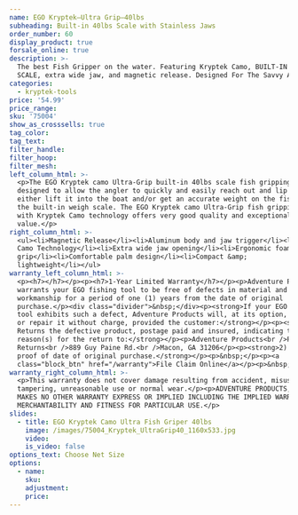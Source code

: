 ```yaml
---
name: EGO Kryptek—Ultra Grip–40lbs
subheading: Built-in 40lbs Scale with Stainless Jaws
order_number: 60
display_product: true
forsale_online: true
description: >-
  The best Fish Gripper on the water. Featuring Kryptek Camo, BUILT-IN 40lbs
  SCALE, extra wide jaw, and magnetic release. Designed For The Savvy Angler.
categories:
  - kryptek-tools
price: '54.99'
price_range:
sku: '75004'
show_as_crosssells: true
tag_color:
tag_text:
filter_handle:
filter_hoop:
filter_mesh:
left_column_html: >-
  <p>The EGO Kryptek camo Ultra-Grip built-in 40lbs scale fish gripping tool was
  designed to allow the angler to quickly and easily reach out and lip a fish to
  either lift it into the boat and/or get an accurate weight on the fish with
  the built-in weigh scale. The EGO Kryptek camo Ultra-Grip fish gripping tool
  with Kryptek Camo technology offers very good quality and exceptional
  value.</p>
right_column_html: >-
  <ul><li>Magnetic Release</li><li>Aluminum body and jaw trigger</li><li>Kryptek
  Camo Technology</li><li>Extra wide jaw opening</li><li>Ergonomic foam
  grip</li><li>Comfortable palm design</li><li>Compact &amp;
  lightweight</li></ul>
warranty_left_column_html: >-
  <p><h7></h7></p><p><h7>1-Year Limited Warranty</h7></p><p>Adventure Products
  warrants your EGO fishing tool to be free of defects in material and
  workmanship for a period of one (1) years from the date of original
  purchase.</p><div class="divider">&nbsp;</div><p><strong>If your EGO fishing
  tool exhibits such a defect, Adventure Products will, at its option, replace
  or repair it without charge, provided the customer:</strong></p><p><strong>1)
  Returns the defective product, postage paid and insured, indicating the
  reason(s) for the return to:</strong></p><p>Adventure Products<br />Product
  Returns<br />889 Guy Paine Rd.<br />Macon, GA 31206</p><p><strong>2) Submits
  proof of date of original purchase.</strong></p><p>&nbsp;</p><p><a
  class="block_btn" href="/warranty">File Claim Online</a></p><p>&nbsp;</p>
warranty_right_column_html: >-
  <p>This warranty does not cover damage resulting from accident, misuse, abuse,
  tampering, unreasonable use or normal wear.</p><p>ADVENTURE PRODUCTS, INC.
  MAKES NO OTHER WARRANTY EXPRESS OR IMPLIED INCLUDING THE IMPLIED WARRANTIES OF
  MERCHANTABILITY AND FITNESS FOR PARTICULAR USE.</p>
slides:
  - title: EGO Kryptek Camo Ultra Fish Griper 40lbs
    image: /images/75004_Kryptek_UltraGrip40_1160x533.jpg
    video:
    is_video: false
options_text: Choose Net Size
options:
  - name:
    sku:
    adjustment:
    price:
---
```

